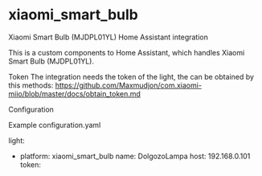 # xiaomi_smart_bulb
Xiaomi Smart Bulb (MJDPL01YL) Home Assistant integration

This is a custom components to Home Assistant, which handles Xiaomi Smart Bulb (MJDPL01YL).

Token
The integration needs the token of the light, the can be obtained by this methods:
https://github.com/Maxmudjon/com.xiaomi-miio/blob/master/docs/obtain_token.md

Configuration

Example configuration.yaml

light:
  - platform: xiaomi_smart_bulb
    name: DolgozoLampa
    host: 192.168.0.101
    token: <token>

